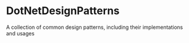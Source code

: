 ﻿# DotNetDesignPatterns
A collection of common design patterns, including their implementations and usages